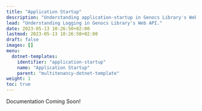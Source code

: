 ```yaml
---
title: "Application Startup"
description: "Understanding application-startup in Genocs Library's Web API."
lead: "Understanding Logging in Genocs Library's Web API."
date: 2023-05-13 10:26:50+02:00
lastmod: 2023-05-13 10:26:50+02:00
draft: false
images: []
menu:
  dotnet-templates:
    identifier: "application-startup"
    name: "Application Startup"
    parent: "multitenancy-dotnet-template"
weight: 1
toc: true
---
```


Documentation Coming Soon!
